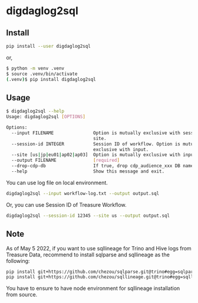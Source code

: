 # digdaglog2sql

## Install

```sh
pip install --user digdaglog2sql
```

or,

```sh
$ python -m venv .venv
$ source .venv/bin/activate
(.venv)$ pip install digdaglog2sql
```

## Usage

```sh
$ digdaglog2sql --help
Usage: digdaglog2sql [OPTIONS]

Options:
  --input FILENAME               Option is mutually exclusive with session_id,
                                 site.
  --session-id INTEGER           Session ID of workflow. Option is mutually
                                 exclusive with input.
  --site [us|jp|eu01|ap02|ap03]  Option is mutually exclusive with input.
  --output FILENAME              [required]
  --drop-cdp-db                  If true, drop cdp_audience_xxx DB name.
  --help                         Show this message and exit.
```

You can use log file on local environment.

```sh
digdaglog2sql --input workflow-log.txt --output output.sql
```

Or, you can use Session ID of Treasure Workflow.

```sh
digdaglog2sql --session-id 12345 --site us --output output.sql
```

## Note

As of May 5 2022, if you want to use sqllineage for Trino and Hive logs from Treasure Data,
recommend to install sqlparse and sqllineage as the following:

```sh
pip install git+https://github.com/chezou/sqlparse.git@trino#egg=sqlparse==0.4.3.dev0
pip install git+https://github.com/chezou/sqllineage.git@trino#egg=sqllineage==1.3.4
```

You have to ensure to have node environment for sqllineage installation from source.
